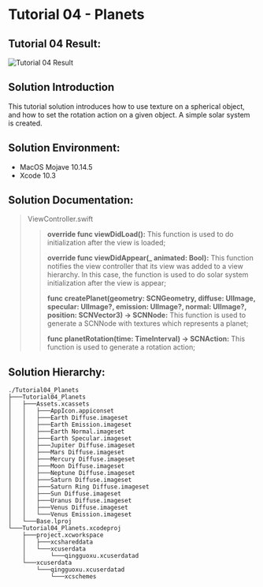 Tutorial 04 - Planets
====================

## Tutorial 04 Result:
![Tutorial 04 Result](https://github.com/jingyangcarl/Resources/blob/master/ARKitTutorial/Tutorial04_Planets/result.gif)

## Solution Introduction
This tutorial solution introduces how to use texture on a spherical object, and how to set the rotation action on a given object. A simple solar system is created.

## Solution Environment:
* MacOS Mojave 10.14.5
* Xcode 10.3

## Solution Documentation:
> ViewController.swift
>
>> **override func viewDidLoad():** This function is used to do initialization after the view is loaded;
>>
>> **override func viewDidAppear(_ animated: Bool):** This function notifies the view controller that its view was added to a view hierarchy. In this case, the function is used to do solar system initialization after the view is appear;
>>
>> **func createPlanet(geometry: SCNGeometry, diffuse: UIImage, specular: UIImage?, emission: UIImage?, normal: UIImage?, position: SCNVector3) -> SCNNode:** This function is used to generate a SCNNode with textures which represents a planet;
>>
>> **func planetRotation(time: TimeInterval) -> SCNAction:** This function is used to generate a rotation action;
>

## Solution Hierarchy:
```
./Tutorial04_Planets
├───Tutorial04_Planets
│   ├───Assets.xcassets
│   │   ├───AppIcon.appiconset
│   │   ├───Earth Diffuse.imageset
│   │   ├───Earth Emission.imageset
│   │   ├───Earth Normal.imageset
│   │   ├───Earth Specular.imageset
│   │   ├───Jupiter Diffuse.imageset
│   │   ├───Mars Diffuse.imageset
│   │   ├───Mercury Diffuse.imageset
│   │   ├───Moon Diffuse.imageset
│   │   ├───Neptune Diffuse.imageset
│   │   ├───Saturn Diffuse.imageset
│   │   ├───Saturn Ring Diffuse.imageset
│   │   ├───Sun Diffuse.imageset
│   │   ├───Uranus Diffuse.imageset
│   │   ├───Venus Diffuse.imageset
│   │   └───Venus Emission.imageset
│   └───Base.lproj
└───Tutorial04_Planets.xcodeproj
    ├───project.xcworkspace
    │   ├───xcshareddata
    │   └───xcuserdata
    │       └───qingguoxu.xcuserdatad
    └───xcuserdata
        └───qingguoxu.xcuserdatad
            └───xcschemes
```
